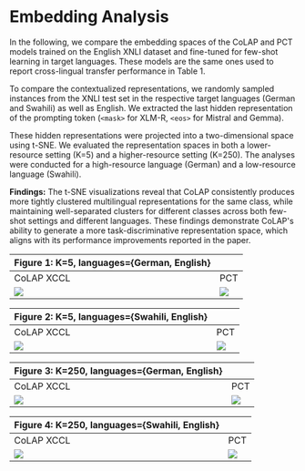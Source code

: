# Embedding Analysis

In the following, we compare the embedding spaces of the CoLAP and PCT models trained on the English XNLI dataset and fine-tuned for few-shot learning in target languages. These models are the same ones used to report cross-lingual transfer performance in Table 1.

To compare the contextualized representations, we randomly sampled instances from the XNLI test set in the respective target languages (German and Swahili) as well as English. We extracted the last hidden representation of the prompting token (`<mask>` for XLM-R, `<eos>` for Mistral and Gemma).

These hidden representations were projected into a two-dimensional space using t-SNE. We evaluated the representation spaces in both a lower-resource setting (K=5) and a higher-resource setting (K=250). The analyses were conducted for a high-resource language (German) and a low-resource language (Swahili).

**Findings:**
The t-SNE visualizations reveal that CoLAP consistently produces more tightly clustered multilingual representations for the same class, while maintaining well-separated clusters for different classes across both few-shot settings and different languages. These findings demonstrate CoLAP's ability to generate a more task-discriminative representation space, which aligns with its performance improvements reported in the paper.


| **Figure 1: K=5, languages={German, English}** | |
| -------- | ------- |
| CoLAP XCCL    | PCT |
| ![](figures/tsne-xnli-xlm-roberta-base-de-colap-5-xccl.png)  | ![](figures/tsne-xnli-xlm-roberta-base-de-pct-5.png)    |


| **Figure 2: K=5, languages={Swahili, English}** | |
| -------- | ------- |
| CoLAP XCCL    | PCT |
| ![](figures/tsne-xnli-xlm-roberta-base-sw-colap-5-xccl.png)  | ![](figures/tsne-xnli-xlm-roberta-base-sw-pct-5.png)    |


| **Figure 3: K=250, languages={German, English}** | |
| -------- | ------- |
| CoLAP XCCL    | PCT |
| ![](figures/tsne-xnli-xlm-roberta-base-de-colap-250-xccl.png)  | ![](figures/tsne-xnli-xlm-roberta-base-de-pct-250.png)    |

| **Figure 4: K=250, languages={Swahili, English}** | |
| -------- | ------- |
| CoLAP XCCL    | PCT |
| ![](figures/tsne-xnli-xlm-roberta-base-sw-colap-250-xccl.png)  | ![](figures/tsne-xnli-xlm-roberta-base-sw-pct-250.png)    |
